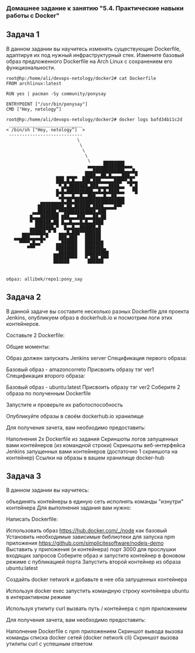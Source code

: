 ### Домашнее задание к занятию "5.4. Практические навыки работы с Docker"

## Задача 1
В данном задании вы научитесь изменять существующие Dockerfile, адаптируя их под нужный инфраструктурный стек.
Измените базовый образ предложенного Dockerfile на Arch Linux c сохранением его функциональности.

```
root@hp:/home/ali/devops-netology/docker2# cat Dockerfile 
FROM archlinux:latest

RUN yes | pacman -Sy community/ponysay

ENTRYPOINT ["/usr/bin/ponysay"]
CMD ["Hey, netology”]
```
```
root@hp:/home/ali/devops-netology/docker2# docker logs bafd34b11c2d
 ____________________________ 
< /bin/sh ["Hey, netology”]  >
 ---------------------------- 
                           \                         
                            \                        
                             \                       
                              \                      
                               \     ▄▄▄▄▄▄▄▄        
                               ▄▄▄▄▄▄████████▄▄▄     
                              ▄▄▄████████████▄▄▄█▄   
                   ▄▄▄ ▄▄▄▄  ▄████▄▄██▄█▄▄▄▄███▄▄▀   
                   ███▄█▄█▄▄▄███▄███▄▄▄▄▄███▀▀▄█▄▄   
                    ▀▄█▄███████▄███▄▄▄▄████▄▄  ▀▄█   
                   █▄█▄██████████▄▄█▄█▄████▄▄   ▀█   
                   ▀▄█▄▄▄█▄▄█▄▄███▄▄▄█▄▄██▄▄▄        
             ▄▄▄▄▄▄▄▄█▄██▄███████████████████        
            ██████████▄██▄██████▄████▄▄▄▄█▀▀         
          ▄▄███████▄▀▀████████████▄███               
         █▄▄▄███████ ███▄▄▄███▄▄▄██▄██               
         ▀ ██████▄██ █▄▄█▄▄▄█▄█▄▄████                
         ▄▄███████▄▀  █▄▄█▄▄██████▄█                 
      ▄▄▄██████▄▀ ▀ ▄▄▄█▄███▀▀██████                 
   ▄▄▄███▄▄▄▄█▄▀    ███▄███   ██████                 
     ▀▀▀▀▄█▄▄▀     ▄▄██████   ███████                
        ▀▀▀        ████████   ███████▄               
                  ▄▄███████   █████████              
                  ██████▀▀▀   ▀▄███▄█▀▀              
                  ▀▀▀▀▀▀       ▀▀▀▀▀▀                
                                                    
```

```
образ: allibek/repo1:pony_say
```


## Задача 2
В данной задаче вы составите несколько разных Dockerfile для проекта Jenkins, опубликуем образ в dockerhub.io и посмотрим логи этих контейнеров.

Составьте 2 Dockerfile:

Общие моменты:

Образ должен запускать Jenkins server
Спецификация первого образа:

Базовый образ - amazoncorreto
Присвоить образу тэг ver1
Спецификация второго образа:

Базовый образ - ubuntu:latest
Присвоить образу тэг ver2
Соберите 2 образа по полученным Dockerfile

Запустите и проверьте их работоспособность

Опубликуйте образы в своём dockerhub.io хранилище

Для получения зачета, вам необходимо предоставить:

Наполнения 2х Dockerfile из задания
Скриншоты логов запущенных вами контейнеров (из командной строки)
Скриншоты веб-интерфейса Jenkins запущенных вами контейнеров (достаточно 1 скриншота на контейнер)
Ссылки на образы в вашем хранилище docker-hub

## Задача 3
В данном задании вы научитесь:

объединять контейнеры в единую сеть
исполнять команды "изнутри" контейнера
Для выполнения задания вам нужно:

Написать Dockerfile:

Использовать образ https://hub.docker.com/_/node как базовый
Установить необходимые зависимые библиотеки для запуска npm приложения https://github.com/simplicitesoftware/nodejs-demo
Выставить у приложения (и контейнера) порт 3000 для прослушки входящих запросов
Соберите образ и запустите контейнер в фоновом режиме с публикацией порта
Запустить второй контейнер из образа ubuntu:latest

Создайть docker network и добавьте в нее оба запущенных контейнера

Используя docker exec запустить командную строку контейнера ubuntu в интерактивном режиме

Используя утилиту curl вызвать путь / контейнера с npm приложением

Для получения зачета, вам необходимо предоставить:

Наполнение Dockerfile с npm приложением
Скриншот вывода вызова команды списка docker сетей (docker network cli)
Скриншот вызова утилиты curl с успешным ответом

